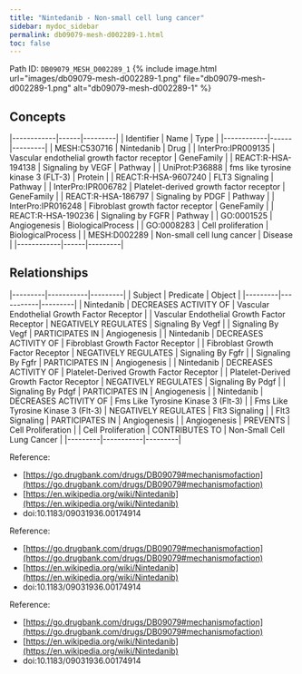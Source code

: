```yaml
---
title: "Nintedanib - Non-small cell lung cancer"
sidebar: mydoc_sidebar
permalink: db09079-mesh-d002289-1.html
toc: false 
---
```



Path ID: `DB09079_MESH_D002289_1`
{% include image.html url="images/db09079-mesh-d002289-1.png" file="db09079-mesh-d002289-1.png" alt="db09079-mesh-d002289-1" %}

## Concepts

|------------|------|---------|
| Identifier | Name | Type    |
|------------|------|---------|
| MESH:C530716 | Nintedanib | Drug |
| InterPro:IPR009135 | Vascular endothelial growth factor receptor | GeneFamily |
| REACT:R-HSA-194138 | Signaling by VEGF | Pathway |
| UniProt:P36888 | fms like tyrosine kinase 3 (FLT-3) | Protein |
| REACT:R-HSA-9607240 | FLT3 Signaling | Pathway |
| InterPro:IPR006782 | Platelet-derived growth factor receptor | GeneFamily |
| REACT:R-HSA-186797 | Signaling by PDGF | Pathway |
| InterPro:IPR016248 | Fibroblast growth factor receptor | GeneFamily |
| REACT:R-HSA-190236 | Signaling by FGFR | Pathway |
| GO:0001525 | Angiogenesis | BiologicalProcess |
| GO:0008283 | Cell proliferation | BiologicalProcess |
| MESH:D002289 | Non-small cell lung cancer | Disease |
|------------|------|---------|

## Relationships

|---------|-----------|---------|
| Subject | Predicate | Object  |
|---------|-----------|---------|
| Nintedanib | DECREASES ACTIVITY OF | Vascular Endothelial Growth Factor Receptor |
| Vascular Endothelial Growth Factor Receptor | NEGATIVELY REGULATES | Signaling By Vegf |
| Signaling By Vegf | PARTICIPATES IN | Angiogenesis |
| Nintedanib | DECREASES ACTIVITY OF | Fibroblast Growth Factor Receptor |
| Fibroblast Growth Factor Receptor | NEGATIVELY REGULATES | Signaling By Fgfr |
| Signaling By Fgfr | PARTICIPATES IN | Angiogenesis |
| Nintedanib | DECREASES ACTIVITY OF | Platelet-Derived Growth Factor Receptor |
| Platelet-Derived Growth Factor Receptor | NEGATIVELY REGULATES | Signaling By Pdgf |
| Signaling By Pdgf | PARTICIPATES IN | Angiogenesis |
| Nintedanib | DECREASES ACTIVITY OF | Fms Like Tyrosine Kinase 3 (Flt-3) |
| Fms Like Tyrosine Kinase 3 (Flt-3) | NEGATIVELY REGULATES | Flt3 Signaling |
| Flt3 Signaling | PARTICIPATES IN | Angiogenesis |
| Angiogenesis | PREVENTS | Cell Proliferation |
| Cell Proliferation | CONTRIBUTES TO | Non-Small Cell Lung Cancer |
|---------|-----------|---------|

Reference: 
  - [https://go.drugbank.com/drugs/DB09079#mechanismofaction](https://go.drugbank.com/drugs/DB09079#mechanismofaction)
  - [https://en.wikipedia.org/wiki/Nintedanib](https://en.wikipedia.org/wiki/Nintedanib)
  - doi:10.1183/09031936.00174914

Reference: 
  - [https://go.drugbank.com/drugs/DB09079#mechanismofaction](https://go.drugbank.com/drugs/DB09079#mechanismofaction)
  - [https://en.wikipedia.org/wiki/Nintedanib](https://en.wikipedia.org/wiki/Nintedanib)
  - doi:10.1183/09031936.00174914

Reference: 
  - [https://go.drugbank.com/drugs/DB09079#mechanismofaction](https://go.drugbank.com/drugs/DB09079#mechanismofaction)
  - [https://en.wikipedia.org/wiki/Nintedanib](https://en.wikipedia.org/wiki/Nintedanib)
  - doi:10.1183/09031936.00174914
